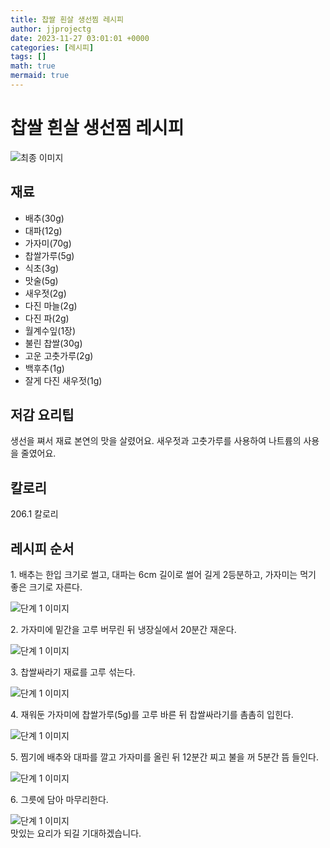 ```yaml
---
title: 찹쌀 흰살 생선찜 레시피
author: jjprojectg
date: 2023-11-27 03:01:01 +0000
categories: [레시피]
tags: []
math: true
mermaid: true
---
```

<meta name="og:type" content="website"/>
<meta charset="UTF-8"/>
<div class="header">
  <h1>찹쌀 흰살 생선찜 레시피</h1>
</div>

<div class="container my-4">
  <div class="row">
    <div class="col-12 col-md-6">
      <div class="recipe-image">
        <img src="http://www.foodsafetykorea.go.kr/uploadimg/20210209/20210209103625_1612834585653.jpg" class="step-image" alt="최종 이미지"/>
      </div>
    </div>
    <div class="col-12 col-md-6">
      <div class="ingredients">
        <h2>재료</h2>
        <ul class="card">
          <li> 배추(30g) </li>
          <li>  대파(12g) </li>
          <li>  가자미(70g) </li>
          <li>  찹쌀가루(5g) </li>
          <li>  식초(3g) </li>
          <li>  맛술(5g) </li>
          <li>  새우젓(2g) </li>
          <li>  다진 마늘(2g) </li>
          <li>  다진 파(2g) </li>
          <li>  월계수잎(1장) </li>
          <li>  불린 찹쌀(30g) </li>
          <li>  고운 고춧가루(2g) </li>
          <li>  백후추(1g) </li>
          <li>  잘게 다진 새우젓(1g) </li>
</ul>
      </div>
    </div>
    <div class="col-12 col-md-6">
      <div class="ingredients">
        <h2>저감 요리팁</h2>
        <div class="card"> 
          <p>
            생선을 쪄서 재료 본연의 맛을 살렸어요.
새우젓과 고춧가루를 사용하여 나트륨의 사용을 줄였어요.
          </p>
        </div>
      </div>
      <div class="ingredients">
        <h2>칼로리</h2>
        <div class="card"> 
          <p>
            206.1 칼로리
          </p>
        </div>
      </div>
    </div>
  </div>

  <h2 class="my-4">레시피 순서</h2>
  <div class="card recipe-card">
    <div class="card-body recipe-step">
      <p class="card-text step-description">1. 배추는 한입 크기로 썰고, 대파는 6cm 길이로 썰어 길게 2등분하고, 가자미는 먹기 좋은 크기로 자른다.</p>
      <img src="http://www.foodsafetykorea.go.kr/uploadimg/20210209/20210209103650_1612834610642.jpg" alt="단계 1 이미지" class="step-image"/>
    </div>
  </div>
  <div class="card recipe-card">
    <div class="card-body recipe-step">
      <p class="card-text step-description">2. 가자미에 밑간을 고루 버무린 뒤 냉장실에서 20분간 재운다.</p>
      <img src="http://www.foodsafetykorea.go.kr/uploadimg/20210209/20210209103703_1612834623306.jpg" alt="단계 1 이미지" class="step-image"/>
    </div>
  </div>
  <div class="card recipe-card">
    <div class="card-body recipe-step">
      <p class="card-text step-description">3. 찹쌀싸라기 재료를 고루 섞는다.</p>
      <img src="http://www.foodsafetykorea.go.kr/uploadimg/20210209/20210209103717_1612834637126.jpg" alt="단계 1 이미지" class="step-image"/>
    </div>
  </div>
  <div class="card recipe-card">
    <div class="card-body recipe-step">
      <p class="card-text step-description">4. 재워둔 가자미에 찹쌀가루(5g)를 고루 바른 뒤 찹쌀싸라기를 촘촘히 입힌다.</p>
      <img src="http://www.foodsafetykorea.go.kr/uploadimg/20210209/20210209103731_1612834651340.jpg" alt="단계 1 이미지" class="step-image"/>
    </div>
  </div>
  <div class="card recipe-card">
    <div class="card-body recipe-step">
      <p class="card-text step-description">5. 찜기에 배추와 대파를 깔고 가자미를 올린 뒤 12분간 찌고 불을 꺼 5분간 뜸 들인다.</p>
      <img src="http://www.foodsafetykorea.go.kr/uploadimg/20210209/20210209103747_1612834667352.jpg" alt="단계 1 이미지" class="step-image"/>
    </div>
  </div>
  <div class="card recipe-card">
    <div class="card-body recipe-step">
      <p class="card-text step-description">6. 그릇에 담아 마무리한다.</p>
      <img src="http://www.foodsafetykorea.go.kr/uploadimg/20210209/20210209103803_1612834683273.jpg" alt="단계 1 이미지" class="step-image"/>
    </div>
  </div>

</div>
맛있는 요리가 되길 기대하겠습니다.

